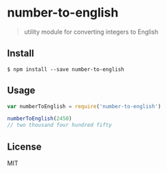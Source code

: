 # number-to-english

> utility module for converting integers to English

## Install

```
$ npm install --save number-to-english
```

## Usage

```js
var numberToEnglish = require('number-to-english')

numberToEnglish(2450)
// two thousand four hundred fifty
```
## License
MIT
